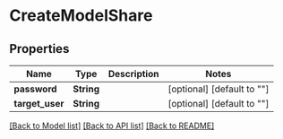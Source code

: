# CreateModelShare


## Properties
Name | Type | Description | Notes
------------ | ------------- | ------------- | -------------
**password** | **String** |  | [optional] [default to ""]
**target_user** | **String** |  | [optional] [default to ""]


[[Back to Model list]](../README.md#models) [[Back to API list]](../README.md#api-endpoints) [[Back to README]](../README.md)


